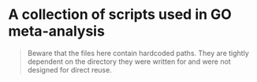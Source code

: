 # A collection of scripts used in GO meta-analysis

> Beware that the files here contain hardcoded paths. They are tightly dependent on the directory they were written for and were not designed for direct reuse.
